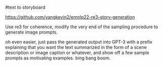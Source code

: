 #text to storyboard

https://github.com/yangkevin2/emnlp22-re3-story-generation

Use re3 for coherence, modify the very end of the sampling procedure to generate image prompts.

oh even easier, just pass the generated output into GPT-3 with a prefix explaining that 
you want the text summarized in the form of a scene description or image caption or whatever, and show off a few sample prompts
as motivating examples. bing bang boom.

